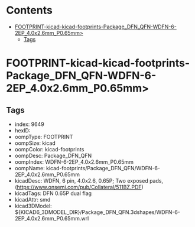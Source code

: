 



Contents
========

* [FOOTPRINT-kicad-kicad-footprints-Package_DFN_QFN-WDFN-6-2EP_4.0x2.6mm_P0.65mm>](#footprint-kicad-kicad-footprints-package_dfn_qfn-wdfn-6-2ep_40x26mm_p065mm)
	* [Tags](#tags)

# FOOTPRINT-kicad-kicad-footprints-Package_DFN_QFN-WDFN-6-2EP_4.0x2.6mm_P0.65mm>

## Tags

- index: 9649
- hexID: 
- oompType: FOOTPRINT
- oompSize: kicad
- oompColor: kicad-footprints
- oompDesc: Package_DFN_QFN
- oompIndex: WDFN-6-2EP_4.0x2.6mm_P0.65mm
- oompName: kicad-footprints/Package_DFN_QFN/WDFN-6-2EP_4.0x2.6mm_P0.65mm
- kicadDesc: WDFN, 6 pin, 4.0x2.6, 0.65P; Two exposed pads, (https://www.onsemi.com/pub/Collateral/511BZ.PDF)
- kicadTags: DFN 0.65P dual flag
- kicadAttr: smd
- kicad3DModel: ${KICAD6_3DMODEL_DIR}/Package_DFN_QFN.3dshapes/WDFN-6-2EP_4.0x2.6mm_P0.65mm.wrl
